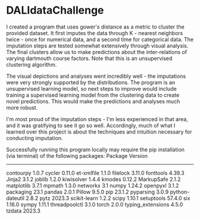 # DALIdataChallenge

I created a program that uses gower's distance as a metric to cluster the provided dataset. It first imputes the data through K - nearest neighbors twice - once for numerical data, and a second time for categorical data. The imputation steps are tested somewhat extensively through visual analysis. The final clusters allow us to make predictions about the inter-relations of varying dartmouth course factors. Note that this is an unsupervised clustering algorithm.

The visual depictions and analyses went incredibly well - the imputations were very strongly supported by the distributions. The program is an unsupervised learning model, so next steps to improve would include training a supervised learning model from the clustering data to create novel predictions. This would make the predictions and analyses much more robust.

I'm most proud of the imputation steps - I'm less experienced in that area, and it was gratifying to see it go so well. Accordingly, much of what I learned over this project is about the techniques and intuition necessary for conducting imputation.



Successfully running this program locally may require the pip installation (via terminal) of the following packages:
Package           Version
----------------- -------
contourpy         1.0.7
cycler            0.11.0
et-xmlfile        1.1.0
filelock          3.11.0
fonttools         4.39.3
Jinja2            3.1.2
joblib            1.2.0
kiwisolver        1.4.4
kmodes            0.12.2
MarkupSafe        2.1.2
matplotlib        3.7.1
mpmath            1.3.0
networkx          3.1
numpy             1.24.2
openpyxl          3.1.2
packaging         23.1
pandas            2.0.1
Pillow            9.5.0
pip               23.1.2
pyparsing         3.0.9
python-dateutil   2.8.2
pytz              2023.3
scikit-learn      1.2.2
scipy             1.10.1
setuptools        57.4.0
six               1.16.0
sympy             1.11.1
threadpoolctl     3.1.0
torch             2.0.0
typing_extensions 4.5.0
tzdata            2023.3


